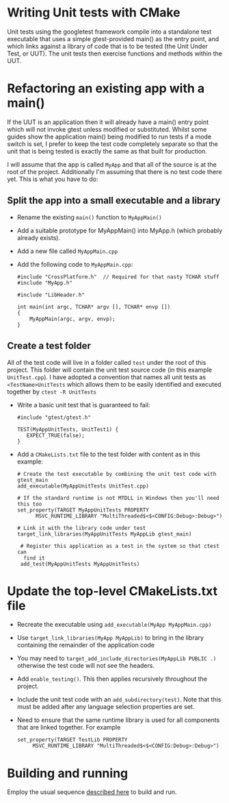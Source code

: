 # Writing Unit tests with CMake

Unit tests using the googletest framework compile into a standalone test
executable that uses a simple gtest-provided main() as the entry point, and
which links against a library of code that is to be tested (the Unit Under
Test, or UUT). The unit tests then exercise functions and methods within the
UUT.

# Refactoring an existing app with a main()

If the UUT is an application then it will already have a main() entry point
which will not invoke gtest unless modified or substituted. Whilst some guides
show the application main() being modified to run tests if a mode switch is
set, I prefer to keep the test code completely separate so that the unit that
is being tested is exactly the same as that built for production.

I will assume that the app is called `MyApp` and that all of the source is at
the root of the project. Additionally I'm assuming that there is no test code
there yet. This is what you have to do:

## Split the app into a small executable and a library

* Rename the existing `main()` function to `MyAppMain()`
* Add a suitable prototype for MyAppMain() into MyApp.h (which probably already
exists).

* Add a new file called `MyAppMain.cpp`
* Add the following code to `MyAppMain.cpp`:

      #include "CrossPlatform.h"  // Required for that nasty TCHAR stuff
      #include "MyApp.h"

      #include "LibHeader.h"

      int main(int argc, TCHAR* argv [], TCHAR* envp [])
      {
          MyAppMain(argc, argv, envp);
      }

## Create a test folder

All of the test code will live in a folder called `test` under the root of this
project. This folder will contain the unit test source code (in this example
`UnitTest.cpp`).
I have adopted a convention that names all unit tests as `<TestName>UnitTests`
which allows them to be easily identified and executed together by
`ctest -R UnitTests`

* Write a basic unit test that is guaranteed to fail:

      #include "gtest/gtest.h"

      TEST(MyAppUnitTests, UnitTest1) {
         EXPECT_TRUE(false);
      }

* Add a `CMakeLists.txt` file to the test folder with content as in this
 example:

      # Create the test executable by combining the unit test code with gtest_main
      add_executable(MyAppUnitTests UnitTest.cpp)

      # If the standard runtime is not MTDLL in Windows then you'll need this too
      set_property(TARGET MyAppUnitTests PROPERTY
            MSVC_RUNTIME_LIBRARY "MultiThreaded$<$<CONFIG:Debug>:Debug>")

      # Link it with the library code under test
      target_link_libraries(MyAppUnitTests MyAppLib gtest_main)

       # Register this application as a test in the system so that ctest can
        find it
       add_test(MyAppUnitTests MyAppUnitTests)

# Update the top-level CMakeLists.txt file

* Recreate the executable using `add_executable(MyApp MyAppMain.cpp)`
* Use `target_link_libraries(MyApp MyAppLib)` to bring in the library
containing the remainder of the application code
* You may need to `target_add_include_directories(MyAppLib PUBLIC .)` otherwise
the test code will not see the headers.

* Add `enable_testing()`. This then applies recursively throughout the project.
* Include the unit test code with an `add_subdirectory(test)`. Note that this
must be added after any language selection properties are set.

* Need to ensure that the same runtime library is used for all components that
are linked together. For example

      set_property(TARGET TestLib PROPERTY
           MSVC_RUNTIME_LIBRARY "MultiThreaded$<$<CONFIG:Debug>:Debug>")

# Building and running

Employ the usual sequence [described here](./README.md) to build and run.
